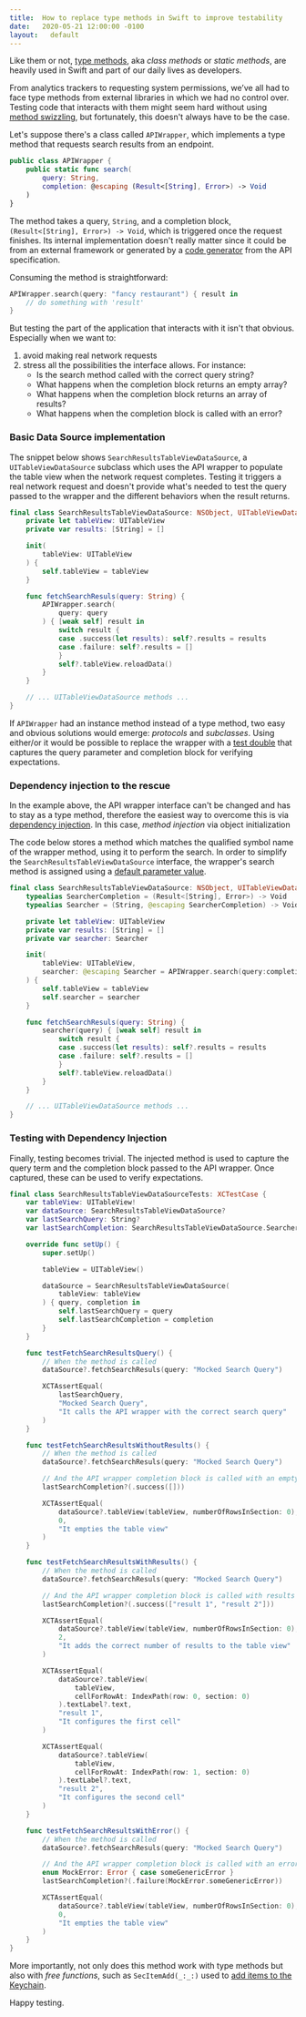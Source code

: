 ```yaml
---
title:  How to replace type methods in Swift to improve testability
date:   2020-05-21 12:00:00 -0100
layout:   default
---
```


Like them or not, [type methods](https://docs.swift.org/swift-book/LanguageGuide/Methods.html), aka *class methods* or *static methods*, are heavily used in Swift and part of our daily lives as developers. 

From analytics trackers to requesting system permissions, we’ve all had to face type methods from external libraries in which we had no control over. Testing code that interacts with them might seem hard without using [method swizzling](http://nshipster.com/method-swizzling/), but fortunately, this doesn't always have to be the case.

Let's suppose there's a class called `APIWrapper`, which implements a type method that requests search results from an endpoint.

```swift
public class APIWrapper {
    public static func search(
        query: String,
        completion: @escaping (Result<[String], Error>) -> Void
    )
}
```

The method takes a query, `String`, and a completion block, `(Result<[String], Error>) -> Void`, which is triggered once the request finishes. Its internal implementation doesn't really matter since it could be from an external framework or generated by a [code generator](https://github.com/swagger-api/swagger-codegen) from the API specification.

Consuming the method is straightforward:

```swift
APIWrapper.search(query: "fancy restaurant") { result in
    // do something with 'result'
}
```

But testing the part of the application that interacts with it isn't that obvious. Especially when we want to:

1. avoid making real network requests
2. stress all the possibilities the interface allows. For instance:
   - Is the search method called with the correct query string?
   - What happens when the completion block returns an empty array?
   - What happens when the completion block returns an array of results?
   - What happens when the completion block is called with an error?

### **Basic Data Source implementation**

The snippet below shows `SearchResultsTableViewDataSource`, a `UITableViewDataSource` subclass which uses the API wrapper to populate the table view when the network request completes. Testing it triggers a real network request and doesn't provide what's needed to test the query passed to the wrapper and the different behaviors when the result returns.

```swift
final class SearchResultsTableViewDataSource: NSObject, UITableViewDataSource {
    private let tableView: UITableView
    private var results: [String] = []

    init(
        tableView: UITableView
    ) {
        self.tableView = tableView
    }

    func fetchSearchResuls(query: String) {
        APIWrapper.search(
            query: query
        ) { [weak self] result in
            switch result {
            case .success(let results): self?.results = results
            case .failure: self?.results = []
            }
            self?.tableView.reloadData()
        }
    }

    // ... UITableViewDataSource methods ...
}

```

If `APIWrapper` had an instance method instead of a type method, two easy and obvious solutions would emerge: *protocols* and *subclasses*. Using either/or it would be possible to replace the wrapper with a [test double](https://martinfowler.com/bliki/TestDouble.html) that captures the query parameter and completion block for verifying expectations.

### **Dependency injection to the rescue**

In the example above, the API wrapper interface can't be changed and has to stay as a type method, therefore the easiest way to overcome this is via [dependency injection](https://en.wikipedia.org/wiki/Dependency_injection). In this case, *method injection* via object initialization

The code below stores a method which matches the qualified symbol name of the wrapper method, using it to perform the search. In order to simplify the `SearchResultsTableViewDataSource` interface, the wrapper's search method is assigned using a [default parameter value](https://docs.swift.org/swift-book/LanguageGuide/Functions.html#ID169).

```swift
final class SearchResultsTableViewDataSource: NSObject, UITableViewDataSource  {
    typealias SearcherCompletion = (Result<[String], Error>) -> Void
    typealias Searcher = (String, @escaping SearcherCompletion) -> Void

    private let tableView: UITableView
    private var results: [String] = []
    private var searcher: Searcher

    init(
        tableView: UITableView,
        searcher: @escaping Searcher = APIWrapper.search(query:completion:)
    ) {
        self.tableView = tableView
        self.searcher = searcher
    }

    func fetchSearchResuls(query: String) {
        searcher(query) { [weak self] result in
            switch result {
            case .success(let results): self?.results = results
            case .failure: self?.results = []
            }
            self?.tableView.reloadData()
        }
    }

    // ... UITableViewDataSource methods ...
}
```

### **Testing with Dependency Injection**

Finally, testing becomes trivial. The injected method is used to capture the query term and the completion block passed to the API wrapper. Once captured, these can be used to verify expectations.

```swift
final class SearchResultsTableViewDataSourceTests: XCTestCase {
    var tableView: UITableView!
    var dataSource: SearchResultsTableViewDataSource?
    var lastSearchQuery: String?
    var lastSearchCompletion: SearchResultsTableViewDataSource.SearcherCompletion?

    override func setUp() {
        super.setUp()

        tableView = UITableView()

        dataSource = SearchResultsTableViewDataSource(
            tableView: tableView
        ) { query, completion in
            self.lastSearchQuery = query
            self.lastSearchCompletion = completion
        }
    }

    func testFetchSearchResultsQuery() {
        // When the method is called
        dataSource?.fetchSearchResuls(query: "Mocked Search Query")

        XCTAssertEqual(
            lastSearchQuery,
            "Mocked Search Query",
            "It calls the API wrapper with the correct search query"
        )
    }

    func testFetchSearchResultsWithoutResults() {
        // When the method is called
        dataSource?.fetchSearchResuls(query: "Mocked Search Query")

        // And the API wrapper completion block is called with an empty array
        lastSearchCompletion?(.success([]))

        XCTAssertEqual(
            dataSource?.tableView(tableView, numberOfRowsInSection: 0),
            0,
            "It empties the table view"
        )
    }

    func testFetchSearchResultsWithResults() {
        // When the method is called
        dataSource?.fetchSearchResuls(query: "Mocked Search Query")

        // And the API wrapper completion block is called with results
        lastSearchCompletion?(.success(["result 1", "result 2"]))

        XCTAssertEqual(
            dataSource?.tableView(tableView, numberOfRowsInSection: 0),
            2,
            "It adds the correct number of results to the table view"
        )

        XCTAssertEqual(
            dataSource?.tableView(
                tableView,
                cellForRowAt: IndexPath(row: 0, section: 0)
            ).textLabel?.text,
            "result 1",
            "It configures the first cell"
        )

        XCTAssertEqual(
            dataSource?.tableView(
                tableView,
                cellForRowAt: IndexPath(row: 1, section: 0)
            ).textLabel?.text,
            "result 2",
            "It configures the second cell"
        )
    }

    func testFetchSearchResultsWithError() {
        // When the method is called
        dataSource?.fetchSearchResuls(query: "Mocked Search Query")

        // And the API wrapper completion block is called with an error
        enum MockError: Error { case someGenericError }
        lastSearchCompletion?(.failure(MockError.someGenericError))

        XCTAssertEqual(
            dataSource?.tableView(tableView, numberOfRowsInSection: 0),
            0,
            "It empties the table view"
        )
    }
}
```

More importantly, not only does this method work with type methods but also with *free functions*, such as `SecItemAdd(_:_:)` used to [add items to the Keychain](https://developer.apple.com/documentation/security/1401659-secitemadd).

Happy testing.